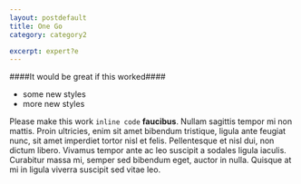 ```yaml
---
layout: postdefault
title: One Go
category: category2

excerpt: expert?e
---
```


####It would be great if this worked####

- some new styles
- more new styles

Please make this work `inline code` __faucibus__. Nullam sagittis tempor mi non mattis. Proin ultricies, enim sit amet bibendum tristique, ligula ante feugiat nunc, sit amet imperdiet tortor nisl et felis. Pellentesque et nisl dui, non dictum libero. Vivamus tempor ante ac leo suscipit a sodales ligula iaculis. Curabitur massa mi, semper sed bibendum eget, auctor in nulla. Quisque at mi in ligula viverra suscipit sed vitae leo. 
